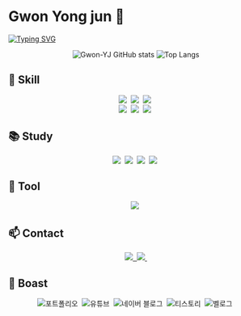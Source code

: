# Gwon Yong jun 👋

<!--
**Gwon-YJ/Gwon-YJ** is a ✨ _special_ ✨ repository because its `README.md` (this file) appears on your GitHub profile.

Here are some ideas to get you started:

- 🔭 I’m currently working on ...
- 🌱 I’m currently learning ...
- 👯 I’m looking to collaborate on ...
- 🤔 I’m looking for help with ...
- 💬 Ask me about ...
- 📫 How to reach me: ...
- 😄 Pronouns: ...
- ⚡ Fun fact: ...
-->

[![Typing SVG](https://readme-typing-svg.demolab.com?font=Black+Han+Sans&size=25&duration=4919&pause=1000&width=435&lines=%EB%B0%B1%EC%97%94%EB%93%9C+%EA%B0%9C%EB%B0%9C%EC%9E%90;%EB%82%98%EB%A7%8C%EC%9D%98+%EA%B8%B8%EC%9D%84+%EA%B1%B8%EC%96%B4%EA%B0%80%EB%A9%B4%EC%84%9C)](https://git.io/typing-svg)

<div align="center">

![Gwon-YJ GitHub stats](https://github-readme-stats.vercel.app/api?username=Gwon-YJ&show_icons=true&theme=radical)
![Top Langs](https://github-readme-stats.vercel.app/api/top-langs/?username=Gwon-YJ&layout=compact)

  </div>

## 🚀 Skill

<div align="center">
  <img src="https://img.shields.io/badge/java-00AAEB.svg?&style=for-the-badge&logo=java&logoColor=white">&nbsp
  <img src="https://img.shields.io/badge/html5-E34F26.svg?style=for-the-badge&logo=html5&logoColor=white">&nbsp
  <img src="https://img.shields.io/badge/javascript-F7DF1E.svg?style=for-the-badge&logo=javascript&logoColor=000000">&nbsp

</div>

<div align="center">
  <img src="https://img.shields.io/badge/css3-1572B6.svg?style=for-the-badge&logo=css3&logoColor=white">&nbsp 
  <img src="https://img.shields.io/badge/spring-6DB33F.svg?&style=for-the-badge&logo=spring&logoColor=white">&nbsp
  <img src="https://img.shields.io/badge/mysql-4479A1.svg?&style=for-the-badge&logo=mysql&logoColor=white">&nbsp
</div>

## 📚 Study
<div align="center">
  <img src="https://img.shields.io/badge/java-00AAEB.svg?&style=for-the-badge&logo=java&logoColor=white">&nbsp
  <img src="https://img.shields.io/badge/spring-6DB33F.svg?&style=for-the-badge&logo=spring&logoColor=white">&nbsp
  <img src="https://img.shields.io/badge/git-FE5196.svg?&style=for-the-badge&logo=git&logoColor=white">&nbsp
  <img src="https://img.shields.io/badge/mysql-4479A1.svg?&style=for-the-badge&logo=mysql&logoColor=white">&nbsp
</div>

## 🧰 Tool
  <div align="center">
     <img src="https://img.shields.io/badge/intellijidea-000000.svg?&style=for-the-badge&logo=intellijidea&logoColor=white">&nbsp
  </div>

## 📫 Contact
<div align="center">
    <a href="mailto:yoyo91828@gmail.com">
    <img src="https://img.shields.io/badge/gmail-CB2029?style=for-the-badge&logo=gmail&logoColor=white">&nbsp
  </a>    
  <a href="mailto:yoyo99828@naver.com">
    <img src="https://img.shields.io/badge/naver-6DB33F?style=for-the-badge&logo=naver&logoColor=white">&nbsp
  </a>
</div>

## 🦚 Boast
<div align="center">
  <a href="http://gwonyj91.dothome.co.kr" style="text-decoration: none;">
    <img src="https://img.shields.io/badge/portfolio-1EBC8F?style=for-the-badge&logo=portfolio&logoColor=white" alt="포트폴리오">&nbsp;
  </a>
  <a href="https://www.youtube.com/@gwonyj91" style="text-decoration: none;">
    <img src="https://img.shields.io/badge/youtube-FF3333?style=for-the-badge&logo=youtube&logoColor=white" alt="유튜브">&nbsp;
  </a>
  <a href="https://blog.naver.com/yoyo99828" style="text-decoration: none;">
    <img src="https://img.shields.io/badge/blog-6DB33F?style=for-the-badge&logo=naver&logoColor=white" alt="네이버 블로그">&nbsp;
  </a>
  <a href="https://gwonyj91.tistory.com/" style="text-decoration: none;">
    <img src="https://img.shields.io/badge/tistory-000000?style=for-the-badge&logo=tistory&logoColor=white" alt="티스토리">&nbsp;
  </a>
  <a href="https://velog.io/@gwonyj91" style="text-decoration: none;">
    <img src="https://img.shields.io/badge/velog-7033FD?style=for-the-badge&logo=velog&logoColor=white" alt="벨로그">&nbsp;
  </a>
</div>
